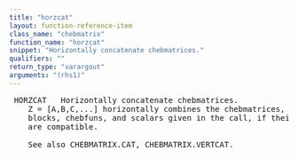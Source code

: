 ```yaml
---
title: "horzcat"
layout: function-reference-item
class_name: "chebmatrix"
function_name: "horzcat"
snippet: "Horizontally concatenate chebmatrices."
qualifiers: ""
return_type: "varargout"
arguments: "(rhs1)"
---
```


<pre class="help-text"> HORZCAT   Horizontally concatenate chebmatrices.
    Z = [A,B,C,...] horizontally combines the chebmatrices, operator
    blocks, chebfuns, and scalars given in the call, if their row sizes
    are compatible. 
 
    See also CHEBMATRIX.CAT, CHEBMATRIX.VERTCAT.
</pre>